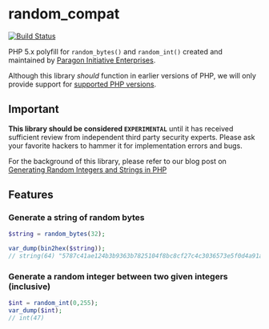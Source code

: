 # random_compat

[![Build Status](https://travis-ci.org/paragonie/random_compat.svg?branch=master)](https://travis-ci.org/paragonie/random_compat)

PHP 5.x polyfill for `random_bytes()` and `random_int()` created and maintained
by [Paragon Initiative Enterprises](https://paragonie.com).

Although this library *should* function in earlier versions of PHP, we will only
provide support for [supported PHP versions](https://secure.php.net/supported-versions.php).

## Important

**This library should be considered `EXPERIMENTAL`** until it has received sufficient
review from independent third party security experts. Please ask your favorite
hackers to hammer it for implementation errors and bugs.

For the background of this library, please refer to our blog post on 
[Generating Random Integers and Strings in PHP](https://paragonie.com/blog/2015/07/how-safely-generate-random-strings-and-integers-in-php)

## Features

### Generate a string of random bytes

```php
$string = random_bytes(32);

var_dump(bin2hex($string));
// string(64) "5787c41ae124b3b9363b7825104f8bc8cf27c4c3036573e5f0d4a91ad2eeac6f"
```

### Generate a random integer between two given integers (inclusive)

```php
$int = random_int(0,255);
var_dump($int);
// int(47)
```
